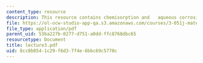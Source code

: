 ```yaml
---
content_type: resource
description: This resource contains chemisorption and   aqueous corrosion of metals.
file: https://ol-ocw-studio-app-qa.s3.amazonaws.com/courses/3-051j-materials-for-biomedical-applications-spring-2006/8cc8b0541c29f6d37f4e6bbc69c5770c_lecture3.pdf
file_type: application/pdf
parent_uid: 53ba227b-0277-d751-a0dd-ffc8768dbc65
resourcetype: Document
title: lecture3.pdf
uid: 8cc8b054-1c29-f6d3-7f4e-6bbc69c5770c
---
```

